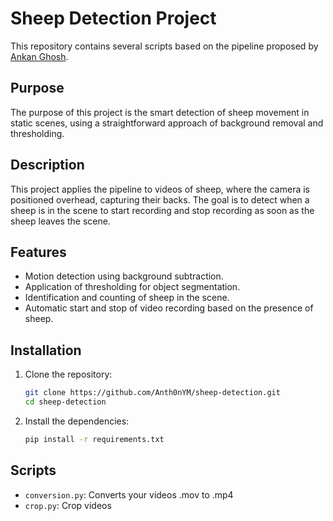 # Sheep Detection Project

This repository contains several scripts based on the pipeline proposed by [Ankan Ghosh](https://learnopencv.com/moving-object-detection-with-opencv/).

## Purpose

The purpose of this project is the smart detection of sheep movement in static scenes, using a straightforward approach of background removal and thresholding.

## Description

This project applies the pipeline to videos of sheep, where the camera is positioned overhead, capturing their backs. The goal is to detect when a sheep is in the scene to start recording and stop recording as soon as the sheep leaves the scene.

## Features

- Motion detection using background subtraction.
- Application of thresholding for object segmentation.
- Identification and counting of sheep in the scene.
- Automatic start and stop of video recording based on the presence of sheep.

## Installation

1. Clone the repository:

    ```sh
    git clone https://github.com/Anth0nYM/sheep-detection.git
    cd sheep-detection
    ```

2. Install the dependencies:

    ```sh
    pip install -r requirements.txt
    ```

## Scripts

- ``conversion.py``: Converts your videos .mov to .mp4
- ``crop.py``: Crop videos
